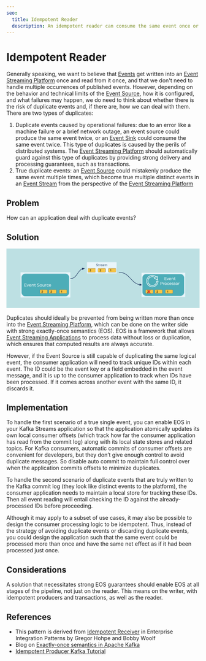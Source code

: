 ```yaml
---
seo:
  title: Idempotent Reader
  description: An idempotent reader can consume the same event once or multiple times, and it will have the same effect.
---
```


# Idempotent Reader
Generally speaking, we want to believe that [Events](../event/event.md) get written into an [Event Streaming Platform](../event-stream/event-streaming-platform.md) once and read from it once, and that we don't need to handle multiple occurrences of published events.
However, depending on the behavior and technical limits of the [Event Source](../event-source/event-source.md), how it is configured, and what failures may happen, we do need to think about whether there is the risk of duplicate events and, if there are, how we can deal with them.
There are two types of duplicates:

1. Duplicate events caused by operational failures: due to an error like a machine failure or a brief network outage, an event source could produce the same event twice, or an [Event Sink](../event-sink/event-sink.md) could consume the same event twice. This type of duplicates is caused by the perils of distributed systems. The [Event Streaming Platform](../event-stream/event-streaming-platform.md) should automatically guard against this type of duplicates by providing strong delivery and processing guarantees, such as transactions.
2. True duplicate events: an [Event Source](../event-source/event-source.md) could mistakenly produce the same event multiple times, which become true multiple distinct events in an [Event Stream](../event-stream/event-stream.md) from the perspective of the [Event Streaming Platform](../event-stream/event-streaming-platform.md)

## Problem
How can an application deal with duplicate events?

## Solution
![idempotent-reader](../img/idempotent-reader.png)

Duplicates should ideally be prevented from being written more than once into the [Event Streaming Platform](../event-stream/event-streaming-platform.md), which can be done on the writer side with strong exactly-once semantics (EOS).
EOS is a framework that allows [Event Streaming Applications](../event-processing/event-processing-application.md) to process data without loss or duplication, which ensures that computed results are always accurate. 

However, if the Event Source is still capable of duplicating the same logical event, the consumer application will need to track unique IDs within each event.
The ID could be the event key or a field embedded in the event message, and it is up to the consumer application to track when IDs have been processed.
If it comes across another event with the same ID, it discards it.

## Implementation
To handle the first scenario of a true single event, you can enable EOS in your Kafka Streams application so that the application atomically updates its own local consumer offsets (which track how far the consumer application has read from the commit log) along with its local state stores and related topics.
For Kafka consumers, automatic commits of consumer offsets are convenient for developers, but they don’t give enough control to avoid duplicate messages.
So disable auto commit to maintain full control over when the application commits offsets to minimize duplicates.

To handle the second scenario of duplicate events that are truly written to the Kafka commit log (they look like distinct events to the platform), the consumer application needs to maintain a local store for tracking these IDs.
Then all event reading will entail checking the ID against the already-processed IDs before proceeding.

Although it may apply to a subset of use cases, it may also be possible to design the consumer processing logic to be idempotent.
Thus, instead of the strategy of avoiding duplicate events or discarding duplicate events, you could design the application such that the same event could be processed more than once and have the same net effect as if it had been processed just once.

## Considerations
A solution that necessitates strong EOS guarantees should enable EOS at all stages of the pipeline, not just on the reader.
This means on the writer, with idempotent producers and transactions, as well as the reader.

## References
* This pattern is derived from [Idempotent Receiver](https://www.enterpriseintegrationpatterns.com/patterns/messaging/IdempotentReceiver.html) in Enterprise Integration Patterns by Gregor Hohpe and Bobby Woolf
* Blog on [Exactly-once semantics in Apache Kafka](https://www.confluent.io/blog/simplified-robust-exactly-one-semantics-in-kafka-2-5/)
* [Idempotent Producer Kafka Tutorial](https://kafka-tutorials.confluent.io/message-ordering/kafka.html)
